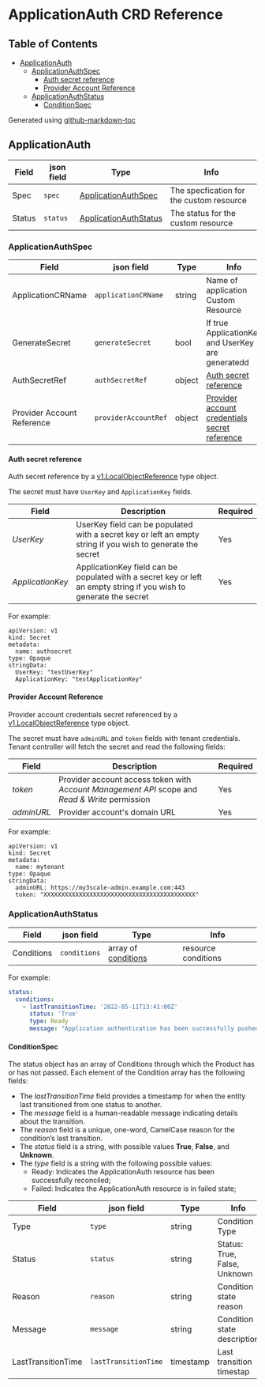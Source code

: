 # ApplicationAuth CRD Reference

## Table of Contents

* [ApplicationAuth](#ApplicationAuth)
    * [ApplicationAuthSpec](#ApplicationAuthspec)
        * [Auth secret reference](#Auth-secret-reference)
        * [Provider Account Reference](#provider-account-reference)
    * [ApplicationAuthStatus](#ApplicationAuthstatus)
        * [ConditionSpec](#conditionspec)


Generated using [github-markdown-toc](https://github.com/ekalinin/github-markdown-toc)

## ApplicationAuth

| **Field** | **json field**| **Type** | **Info** |
| --- | --- | --- | --- |
| Spec | `spec` | [ApplicationAuthSpec](#ApplicationAuthSpec) | The specfication for the custom resource |
| Status | `status` | [ApplicationAuthStatus](#ApplicationAuthStatus) | The status for the custom resource |

### ApplicationAuthSpec

| **Field**                  | **json field**      | **Type** | **Info**                                                                     | **Required** |
| --- | --- | --- | --- | --- |
| ApplicationCRName          | `applicationCRName` | string | Name of application Custom Resource                                          | Yes          |
| GenerateSecret             | `generateSecret`    | bool | If true ApplicationKey and UserKey are generatedd                            | No           |
| AuthSecretRef              | `authSecretRef`     | object | [Auth secret reference](#Auth-secret-reference)                              | Yes          |
| Provider Account Reference | `providerAccountRef` | object | [Provider account credentials secret reference](#provider-account-reference) | No           |

#### Auth secret reference

Auth secret reference by a [v1.LocalObjectReference](https://v1-15.docs.kubernetes.io/docs/reference/generated/kubernetes-api/v1.15/#localobjectreference-v1-core) type object.

The secret must have `UserKey` and `ApplicationKey` fields.

| **Field**               | **Description**                                                                                                    | **Required** |
| --- | --- | --- |
| *UserKey*               | UserKey field can be populated with a secret key or left an empty string if you wish to generate the secret        | Yes |
| *ApplicationKey* | ApplicationKey field can be populated with a secret key or left an empty string if you wish to generate the secret | Yes |

For example:

```
apiVersion: v1
kind: Secret
metadata:
  name: authsecret
type: Opaque
stringData:
  UserKey: "testUserKey"
  ApplicationKey: "testApplicationKey"
```
#### Provider Account Reference

Provider account credentials secret referenced by a [v1.LocalObjectReference](https://v1-15.docs.kubernetes.io/docs/reference/generated/kubernetes-api/v1.15/#localobjectreference-v1-core) type object.

The secret must have `adminURL` and `token` fields with tenant credentials.
Tenant controller will fetch the secret and read the following fields:

| **Field** | **Description** | **Required** |
| --- | --- | --- |
| *token* | Provider account access token with *Account Management API* scope and *Read & Write* permission | Yes |
| *adminURL* | Provider account's domain URL | Yes |

For example:

```
apiVersion: v1
kind: Secret
metadata:
  name: mytenant
type: Opaque
stringData:
  adminURL: https://my3scale-admin.example.com:443
  token: "XXXXXXXXXXXXXXXXXXXXXXXXXXXXXXXXXXXXXXXXXXX"
```


### ApplicationAuthStatus

| **Field** | **json field** | **Type** | **Info** |
| --- | --- | --- | --- |
| Conditions | `conditions` | array of [conditions](#ConditionSpec) | resource conditions |

For example:

```yaml
status:
  conditions:
    - lastTransitionTime: '2022-05-11T13:41:00Z'
      status: 'True'
      type: Ready
      message: "Application authentication has been successfully pushed, any further interactions with this CR will not be applied"
```

#### ConditionSpec

The status object has an array of Conditions through which the Product has or has not passed.
Each element of the Condition array has the following fields:

* The *lastTransitionTime* field provides a timestamp for when the entity last transitioned from one status to another.
* The *message* field is a human-readable message indicating details about the transition.
* The *reason* field is a unique, one-word, CamelCase reason for the condition’s last transition.
* The *status* field is a string, with possible values **True**, **False**, and **Unknown**.
* The *type* field is a string with the following possible values:
    * Ready: Indicates the ApplicationAuth resource has been successfully reconciled;
    * Failed: Indicates the ApplicationAuth resource is in failed state;

| **Field** | **json field**| **Type** | **Info** |
| --- | --- | --- | --- |
| Type | `type` | string | Condition Type |
| Status | `status` | string | Status: True, False, Unknown |
| Reason | `reason` | string | Condition state reason |
| Message | `message` | string | Condition state description |
| LastTransitionTime | `lastTransitionTime` | timestamp | Last transition timestap |
